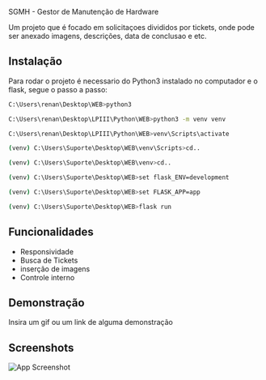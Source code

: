 
SGMH - Gestor de Manutenção de Hardware

Um projeto que é focado em solicitaçoes divididos por tickets, onde pode ser anexado imagens, descrições, data de conclusao e etc.




## Instalação

Para rodar o projeto é necessario do Python3 instalado no computador e o flask, segue o passo a passo:

```bash
C:\Users\renan\Desktop\WEB>python3

C:\Users\renan\Desktop\LPIII\Python\WEB>python3 -m venv venv

C:\Users\renan\Desktop\LPIII\Python\WEB>venv\Scripts\activate

(venv) C:\Users\Suporte\Desktop\WEB\venv\Scripts>cd..

(venv) C:\Users\Suporte\Desktop\WEB\venv>cd..

(venv) C:\Users\Suporte\Desktop\WEB>set flask_ENV=development

(venv) C:\Users\Suporte\Desktop\WEB>set FLASK_APP=app

(venv) C:\Users\Suporte\Desktop\WEB>flask run

```
    
## Funcionalidades

- Responsividade
- Busca de Tickets
- inserção de imagens
- Controle interno


## Demonstração

Insira um gif ou um link de alguma demonstração


## Screenshots

![App Screenshot](https://via.placeholder.com/468x300?text=App+Screenshot+Here)

